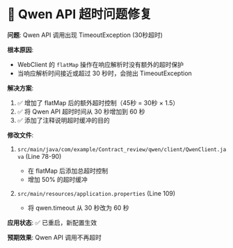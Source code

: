 # 🔧 Qwen API 超时问题修复

**问题**: Qwen API 调用出现 TimeoutException (30秒超时)

**根本原因**:
- WebClient 的 `flatMap` 操作在响应解析时没有额外的超时保护
- 当响应解析时间接近或超过 30 秒时，会抛出 TimeoutException

**解决方案**:
1. ✅ 增加了 flatMap 后的额外超时控制（45秒 = 30秒 × 1.5）
2. ✅ 将 Qwen API 超时时间从 30 秒增加到 60 秒
3. ✅ 添加了注释说明超时缓冲的目的

**修改文件**:
1. `src/main/java/com/example/Contract_review/qwen/client/QwenClient.java` (Line 78-90)
   - 在 flatMap 后添加总超时控制
   - 增加 50% 的超时缓冲

2. `src/main/resources/application.properties` (Line 109)
   - 将 qwen.timeout 从 30 秒改为 60 秒

**应用状态**: ✅ 已重启，新配置生效

**预期效果**: Qwen API 调用不再超时
